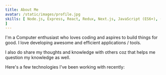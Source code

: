 ```yaml
---
title: About Me
avatar: /static/images/profile.jpg
skills: [ Node.js, Express, React, Redux, Next.js, JavaScript (ES6+), (S)CSS, Java / C / C++
]
---
```


<p>I'm a Computer enthusiast who loves coding and aspires to build things for good. I love developing awesome and efficient applications / tools.</p>

<p>I also do share my thoughts and knowledge with others coz that helps me question my knowledge as well.</p>

<p>Here's a few technologies I've been working with recently:</p>
